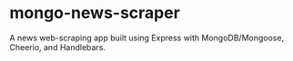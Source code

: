# mongo-news-scraper
A news web-scraping app built using Express with MongoDB/Mongoose, Cheerio, and Handlebars.
